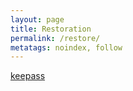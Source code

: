 ```yaml
---
layout: page
title: Restoration
permalink: /restore/
metatags: noindex, follow
---
```


[keepass](http://bit.ly/2CZSw7w)

